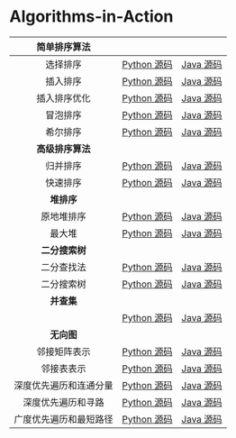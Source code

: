 # Algorithms-in-Action
| 简单排序算法 |  |  |
|:---:|:---:|:---:|
| 选择排序 | [Python 源码](https://github.com/tyrotalk/Algorithms-in-Action/tree/master/01-Sorting-Basic/Code-Python/selection_sort) | [Java 源码](https://github.com/tyrotalk/Algorithms-in-Action/tree/master/01-Sorting-Basic/Code-Java/src/sortingBasic/selectionSort) |
| 插入排序 | [Python 源码](https://github.com/tyrotalk/Algorithms-in-Action/tree/master/01-Sorting-Basic/Code-Python/insertion_sort) | [Java 源码](https://github.com/tyrotalk/Algorithms-in-Action/tree/master/01-Sorting-Basic/Code-Java/src/sortingBasic/insertionSort) |
| 插入排序优化 | [Python 源码](https://github.com/tyrotalk/Algorithms-in-Action/tree/master/01-Sorting-Basic/Code-Python/insertion_sort_advance) | [Java 源码](https://github.com/tyrotalk/Algorithms-in-Action/tree/master/01-Sorting-Basic/Code-Java/src/sortingBasic/insertionSortAdvance) |
| 冒泡排序 | [Python 源码](https://github.com/tyrotalk/Algorithms-in-Action/tree/master/01-Sorting-Basic/Code-Python/bubble_sort) | [Java 源码](https://github.com/tyrotalk/Algorithms-in-Action/tree/master/01-Sorting-Basic/Code-Java/src/sortingBasic/bubbleSort) |
| 希尔排序 | [Python 源码](https://github.com/tyrotalk/Algorithms-in-Action/tree/master/01-Sorting-Basic/Code-Python/shell_sort) | [Java 源码](https://github.com/tyrotalk/Algorithms-in-Action/tree/master/01-Sorting-Basic/Code-Java/src/sortingBasic/shellSort) |
| **高级排序算法** | | |
| 归并排序 | [Python 源码](https://github.com/tyrotalk/Algorithms-in-Action/tree/master/02-Sorting-Advance/Code-Python/merge_sort) | [Java 源码](https://github.com/tyrotalk/Algorithms-in-Action/tree/master/02-Sorting-Advance/Code-Java/mergeSort) |
| 快速排序 | [Python 源码](https://github.com/tyrotalk/Algorithms-in-Action/tree/master/02-Sorting-Advance/Code-Python/quick_sort) | [Java 源码](https://github.com/tyrotalk/Algorithms-in-Action/tree/master/02-Sorting-Advance/Code-Java/quickSort) |
| **堆排序** | | |
| 原地堆排序 | [Python 源码](https://github.com/tyrotalk/Algorithms-in-Action/blob/master/03-Heap-Sort/Code-Python/heap/heap_sort.py) | [Java 源码](https://github.com/tyrotalk/Algorithms-in-Action/blob/master/03-Heap-Sort/Code-Java/heap/HeapSort.java) |
| 最大堆 | [Python 源码](https://github.com/tyrotalk/Algorithms-in-Action/blob/master/03-Heap-Sort/Code-Python/heap/max_heap.py) | [Java 源码](https://github.com/tyrotalk/Algorithms-in-Action/blob/master/03-Heap-Sort/Code-Java/heap/MaxHeap.java) |
| **二分搜索树** | | |
| 二分查找法 | [Python 源码](https://github.com/tyrotalk/Algorithms-in-Action/blob/master/04-Binary-Search-Tree/Code-Python/binary_search.py) | [Java 源码](https://github.com/tyrotalk/Algorithms-in-Action/blob/master/04-Binary-Search-Tree/Code-Java/BinarySearch.java) |
| 二分搜索树 | [Python 源码](https://github.com/tyrotalk/Algorithms-in-Action/blob/master/04-Binary-Search-Tree/Code-Python/BST.py) | [Java 源码](https://github.com/tyrotalk/Algorithms-in-Action/blob/master/04-Binary-Search-Tree/Code-Java/BST.java) |
| **并查集** | | |
| | [Python 源码](https://github.com/tyrotalk/Algorithms-in-Action/tree/master/05-Union-Find/Code-Python) | [Java 源码](https://github.com/tyrotalk/Algorithms-in-Action/tree/master/05-Union-Find/Code-Java) |
| **无向图** | | |
| 邻接矩阵表示 | [Python 源码](https://github.com/tyrotalk/Algorithms-in-Action/blob/master/06-Graph_Basics/Code-Python/dense_graph.py) | [Java 源码](https://github.com/tyrotalk/Algorithms-in-Action/blob/master/06-Graph_Basics/Code-Java/DenseGraph.java) |
| 邻接表表示 | [Python 源码](https://github.com/tyrotalk/Algorithms-in-Action/blob/master/06-Graph_Basics/Code-Python/sparse_graph.py) | [Java 源码](https://github.com/tyrotalk/Algorithms-in-Action/blob/master/06-Graph_Basics/Code-Java/SparseGraph.java) |
| 深度优先遍历和连通分量 | [Python 源码](https://github.com/tyrotalk/Algorithms-in-Action/blob/master/06-Graph_Basics/Code-Python/components.py) | [Java 源码](https://github.com/tyrotalk/Algorithms-in-Action/blob/master/06-Graph_Basics/Code-Java/Components.java) |
| 深度优先遍历和寻路 | [Python 源码](https://github.com/tyrotalk/Algorithms-in-Action/blob/master/06-Graph_Basics/Code-Python/path.py) | [Java 源码](https://github.com/tyrotalk/Algorithms-in-Action/blob/master/06-Graph_Basics/Code-Java/Path.java) |
| 广度优先遍历和最短路径 | [Python 源码](https://github.com/tyrotalk/Algorithms-in-Action/blob/master/06-Graph_Basics/Code-Python/shortest_path.py) | [Java 源码](https://github.com/tyrotalk/Algorithms-in-Action/blob/master/06-Graph_Basics/Code-Java/ShortestPath.java) |